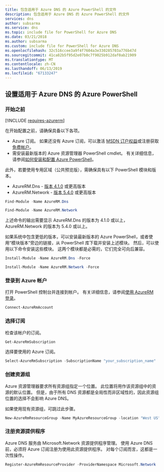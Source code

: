 ```yaml
---
title: 包含适用于 Azure DNS 的 Azure PowerShell 的文件
description: 包含适用于 Azure DNS 的 Azure PowerShell 的文件
services: dns
author: subsarma
ms.service: dns
ms.topic: include file for PowerShell for Azure DNS
ms.date: 03/21/2018
ms.author: subsarma
ms.custom: include file for PowerShell for Azure DNS
ms.openlocfilehash: 32c516ccee3a9f4f7604a3e330285703a776b47d
ms.sourcegitcommit: 41ca82b5f95d2e07b0c7f9025b912daf0ab21909
ms.translationtype: MT
ms.contentlocale: zh-CN
ms.lasthandoff: 06/13/2019
ms.locfileid: "67133247"
---
```

## <a name="set-up-azure-powershell-for-azure-dns"></a>设置适用于 Azure DNS 的 Azure PowerShell

### <a name="before-you-begin"></a>开始之前

[!INCLUDE [requires-azurerm](requires-azurerm.md)]

在开始配置之前，请确保具备以下各项。

* Azure 订阅。 如果还没有 Azure 订阅，可以激活 [MSDN 订户权益](https://azure.microsoft.com/pricing/member-offers/msdn-benefits-details/)或注册获取[免费帐户](https://azure.microsoft.com/pricing/free-trial/)。
* 需安装最新版本的 Azure 资源管理器 PowerShell cmdlet。 有关详细信息，请参阅[如何安装和配置 Azure PowerShell](/powershell/azureps-cmdlets-docs)。

此外，若要使用专用区域（公共预览版），需确保具有以下 PowerShell 模块和版本。 
* AzureRM.Dns - [版本 4.1.0](https://www.powershellgallery.com/packages/AzureRM.Dns/4.1.0) 或更高版本
* AzureRM.Network - [版本 5.4.0](https://www.powershellgallery.com/packages/AzureRM.Network/5.4.0) 或更高版本

```powershell 
Find-Module -Name AzureRM.Dns 
``` 
 
```powershell 
Find-Module -Name AzureRM.Network 
``` 
 
上述命令的输出需要显示 AzureRM.Dns 的版本为 4.1.0 或以上，AzureRM.Network 的版本为 5.4.0 或以上。  

如果系统中包含更低的版本，可以安装最新版本的 Azure PowerShell，或者使用“模块版本”旁边的链接，从 PowerShell 库下载并安装上述模块。 然后，可以使用以下命令安装这些模块。 这两个模块都是必需的，它们完全可向后兼容。 

```powershell
Install-Module -Name AzureRM.Dns -Force
```

```powershell
Install-Module -Name AzureRM.Network -Force
```

### <a name="sign-in-to-your-azure-account"></a>登录到 Azure 帐户

打开 PowerShell 控制台并连接到帐户。 有关详细信息，请参阅[使用 AzureRM 登录](/powershell/azure/azurerm/authenticate-azureps)。

```powershell
Connect-AzureRmAccount
```

### <a name="select-the-subscription"></a>选择订阅
 
检查该帐户的订阅。

```powershell
Get-AzureRmSubscription
```

选择要使用的 Azure 订阅。

```powershell
Select-AzureRmSubscription -SubscriptionName "your_subscription_name"
```

### <a name="create-a-resource-group"></a>创建资源组

Azure 资源管理器要求所有资源组指定一个位置。 此位置将用作该资源组中的资源的默认位置。 但是，由于所有 DNS 资源都是全局性而非区域性的，因此资源组位置的选择不会影响 Azure DNS。

如果使用现有资源组，可跳过此步骤。

```powershell
New-AzureRmResourceGroup -Name MyAzureResourceGroup -location "West US"
```

### <a name="register-resource-provider"></a>注册资源提供程序

Azure DNS 服务由 Microsoft.Network 资源提供程序管理。 使用 Azure DNS 前，必须将 Azure 订阅注册为使用此资源提供程序。 对每个订阅而言，这都是一次性操作。

```powershell
Register-AzureRmResourceProvider -ProviderNamespace Microsoft.Network
```

